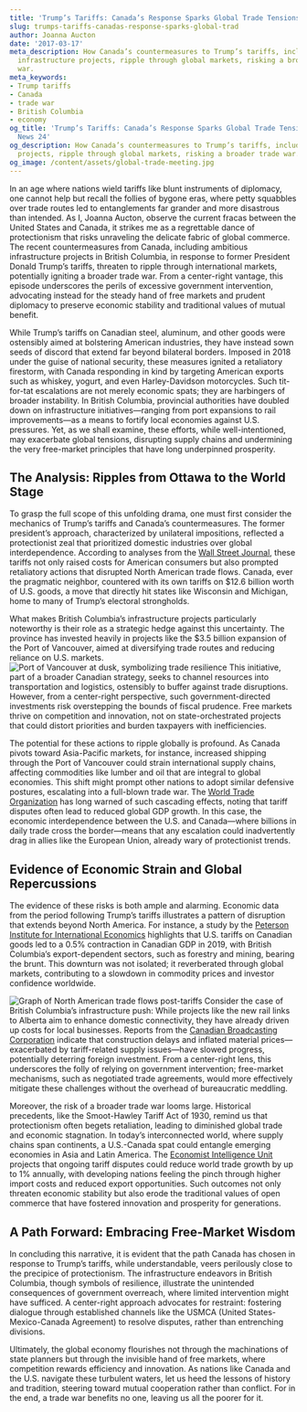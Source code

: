 ```yaml
---
title: 'Trump’s Tariffs: Canada’s Response Sparks Global Trade Tensions'
slug: trumps-tariffs-canadas-response-sparks-global-trad
author: Joanna Aucton
date: '2017-03-17'
meta_description: How Canada’s countermeasures to Trump’s tariffs, including BC’s
  infrastructure projects, ripple through global markets, risking a broader trade
  war.
meta_keywords:
- Trump tariffs
- Canada
- trade war
- British Columbia
- economy
og_title: 'Trump’s Tariffs: Canada’s Response Sparks Global Trade Tensions - Spot
  News 24'
og_description: How Canada’s countermeasures to Trump’s tariffs, including BC’s infrastructure
  projects, ripple through global markets, risking a broader trade war.
og_image: /content/assets/global-trade-meeting.jpg
---
```


In an age where nations wield tariffs like blunt instruments of diplomacy, one cannot help but recall the follies of bygone eras, where petty squabbles over trade routes led to entanglements far grander and more disastrous than intended. As I, Joanna Aucton, observe the current fracas between the United States and Canada, it strikes me as a regrettable dance of protectionism that risks unraveling the delicate fabric of global commerce. The recent countermeasures from Canada, including ambitious infrastructure projects in British Columbia, in response to former President Donald Trump’s tariffs, threaten to ripple through international markets, potentially igniting a broader trade war. From a center-right vantage, this episode underscores the perils of excessive government intervention, advocating instead for the steady hand of free markets and prudent diplomacy to preserve economic stability and traditional values of mutual benefit.

While Trump’s tariffs on Canadian steel, aluminum, and other goods were ostensibly aimed at bolstering American industries, they have instead sown seeds of discord that extend far beyond bilateral borders. Imposed in 2018 under the guise of national security, these measures ignited a retaliatory firestorm, with Canada responding in kind by targeting American exports such as whiskey, yogurt, and even Harley-Davidson motorcycles. Such tit-for-tat escalations are not merely economic spats; they are harbingers of broader instability. In British Columbia, provincial authorities have doubled down on infrastructure initiatives—ranging from port expansions to rail improvements—as a means to fortify local economies against U.S. pressures. Yet, as we shall examine, these efforts, while well-intentioned, may exacerbate global tensions, disrupting supply chains and undermining the very free-market principles that have long underpinned prosperity.

## The Analysis: Ripples from Ottawa to the World Stage

To grasp the full scope of this unfolding drama, one must first consider the mechanics of Trump’s tariffs and Canada’s countermeasures. The former president’s approach, characterized by unilateral impositions, reflected a protectionist zeal that prioritized domestic industries over global interdependence. According to analyses from the [Wall Street Journal](https://www.wsj.com/articles/trumps-tariffs-and-their-global-impact-11547700001), these tariffs not only raised costs for American consumers but also prompted retaliatory actions that disrupted North American trade flows. Canada, ever the pragmatic neighbor, countered with its own tariffs on $12.6 billion worth of U.S. goods, a move that directly hit states like Wisconsin and Michigan, home to many of Trump’s electoral strongholds.

What makes British Columbia’s infrastructure projects particularly noteworthy is their role as a strategic hedge against this uncertainty. The province has invested heavily in projects like the $3.5 billion expansion of the Port of Vancouver, aimed at diversifying trade routes and reducing reliance on U.S. markets. ![Port of Vancouver at dusk, symbolizing trade resilience](/content/assets/port-vancouver-dusk.jpg "The Port of Vancouver expansion stands as a testament to Canada's efforts to fortify its economic defenses amid tariff tensions, illuminating the path toward self-reliance.") This initiative, part of a broader Canadian strategy, seeks to channel resources into transportation and logistics, ostensibly to buffer against trade disruptions. However, from a center-right perspective, such government-directed investments risk overstepping the bounds of fiscal prudence. Free markets thrive on competition and innovation, not on state-orchestrated projects that could distort priorities and burden taxpayers with inefficiencies.

The potential for these actions to ripple globally is profound. As Canada pivots toward Asia-Pacific markets, for instance, increased shipping through the Port of Vancouver could strain international supply chains, affecting commodities like lumber and oil that are integral to global economies. This shift might prompt other nations to adopt similar defensive postures, escalating into a full-blown trade war. The [World Trade Organization](https://www.wto.org/english/news_e/news18_e/imp_ds533_e.htm) has long warned of such cascading effects, noting that tariff disputes often lead to reduced global GDP growth. In this case, the economic interdependence between the U.S. and Canada—where billions in daily trade cross the border—means that any escalation could inadvertently drag in allies like the European Union, already wary of protectionist trends.

## Evidence of Economic Strain and Global Repercussions

The evidence of these risks is both ample and alarming. Economic data from the period following Trump’s tariffs illustrates a pattern of disruption that extends beyond North America. For instance, a study by the [Peterson Institute for International Economics](https://www.piie.com/publications/policy-briefs/trumps-trade-war-how-it-started-and-where-it-might-end) highlights that U.S. tariffs on Canadian goods led to a 0.5% contraction in Canadian GDP in 2019, with British Columbia’s export-dependent sectors, such as forestry and mining, bearing the brunt. This downturn was not isolated; it reverberated through global markets, contributing to a slowdown in commodity prices and investor confidence worldwide.

![Graph of North American trade flows post-tariffs](/content/assets/trade-flows-graph.jpg "This graph depicts the decline in U.S.-Canada trade volumes following the imposition of tariffs, underscoring the broader economic interconnections at risk in a potential trade war.") Consider the case of British Columbia’s infrastructure push: While projects like the new rail links to Alberta aim to enhance domestic connectivity, they have already driven up costs for local businesses. Reports from the [Canadian Broadcasting Corporation](https://www.cbc.ca/news/business/british-columbia-infrastructure-tariffs-1.5678901) indicate that construction delays and inflated material prices—exacerbated by tariff-related supply issues—have slowed progress, potentially deterring foreign investment. From a center-right lens, this underscores the folly of relying on government intervention; free-market mechanisms, such as negotiated trade agreements, would more effectively mitigate these challenges without the overhead of bureaucratic meddling.

Moreover, the risk of a broader trade war looms large. Historical precedents, like the Smoot-Hawley Tariff Act of 1930, remind us that protectionism often begets retaliation, leading to diminished global trade and economic stagnation. In today’s interconnected world, where supply chains span continents, a U.S.-Canada spat could entangle emerging economies in Asia and Latin America. The [Economist Intelligence Unit](https://www.eiu.com/n/trumps-tariffs-and-global-trade/) projects that ongoing tariff disputes could reduce world trade growth by up to 1% annually, with developing nations feeling the pinch through higher import costs and reduced export opportunities. Such outcomes not only threaten economic stability but also erode the traditional values of open commerce that have fostered innovation and prosperity for generations.

## A Path Forward: Embracing Free-Market Wisdom

In concluding this narrative, it is evident that the path Canada has chosen in response to Trump’s tariffs, while understandable, veers perilously close to the precipice of protectionism. The infrastructure endeavors in British Columbia, though symbols of resilience, illustrate the unintended consequences of government overreach, where limited intervention might have sufficed. A center-right approach advocates for restraint: fostering dialogue through established channels like the USMCA (United States-Mexico-Canada Agreement) to resolve disputes, rather than entrenching divisions.

Ultimately, the global economy flourishes not through the machinations of state planners but through the invisible hand of free markets, where competition rewards efficiency and innovation. As nations like Canada and the U.S. navigate these turbulent waters, let us heed the lessons of history and tradition, steering toward mutual cooperation rather than conflict. For in the end, a trade war benefits no one, leaving us all the poorer for it.